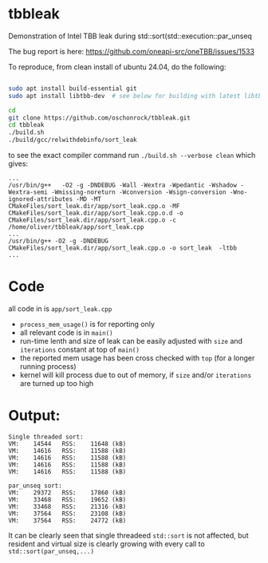# tbbleak
Demonstration of Intel TBB leak during std::sort(std::execution::par_unseq

The bug report is here: https://github.com/oneapi-src/oneTBB/issues/1533

To reproduce, from clean install of ubuntu 24.04, do the following:

```bash

sudo apt install build-essential git
sudo apt install libtbb-dev  # see below for building with latest libtbb

cd
git clone https://github.com/oschonrock/tbbleak.git
cd tbbleak
./build.sh
./build/gcc/relwithdebinfo/sort_leak
```

to see the exact compiler command run `./build.sh --verbose clean` which gives:

```
...
/usr/bin/g++   -O2 -g -DNDEBUG -Wall -Wextra -Wpedantic -Wshadow -Wextra-semi -Wmissing-noreturn -Wconversion -Wsign-conversion -Wno-ignored-attributes -MD -MT CMakeFiles/sort_leak.dir/app/sort_leak.cpp.o -MF CMakeFiles/sort_leak.dir/app/sort_leak.cpp.o.d -o CMakeFiles/sort_leak.dir/app/sort_leak.cpp.o -c /home/oliver/tbbleak/app/sort_leak.cpp
...
/usr/bin/g++ -O2 -g -DNDEBUG CMakeFiles/sort_leak.dir/app/sort_leak.cpp.o -o sort_leak  -ltbb 
...
```

# Code

all code in is `app/sort_leak.cpp` 

- `process_mem_usage()` is for reporting only
- all relevant code is in `main()`
- run-time lenth and size of leak can be easily adjusted with `size` and `iterations` constant at top of `main()`
- the reported mem usage has been cross checked with `top` (for a longer running process)
- kernel will kill process due to out of memory, if `size` and/or `iterations` are turned up too high

# Output:
```
Single threaded sort:
VM:    14544   RSS:    11648 (kB)
VM:    14616   RSS:    11588 (kB)
VM:    14616   RSS:    11588 (kB)
VM:    14616   RSS:    11588 (kB)
VM:    14616   RSS:    11588 (kB)

par_unseq sort:
VM:    29372   RSS:    17860 (kB)
VM:    33468   RSS:    19652 (kB)
VM:    33468   RSS:    21316 (kB)
VM:    37564   RSS:    23108 (kB)
VM:    37564   RSS:    24772 (kB)
```
It can be clearly seen that single threadeed `std::sort` is not affected, but resident and virtual size is clearly growing with every call to `std::sort(par_unseq,...)` 



